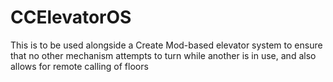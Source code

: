 # CCElevatorOS

This is to be used alongside a Create Mod-based elevator system to ensure that no other mechanism attempts to turn while another is in use, and also allows for remote calling of floors
